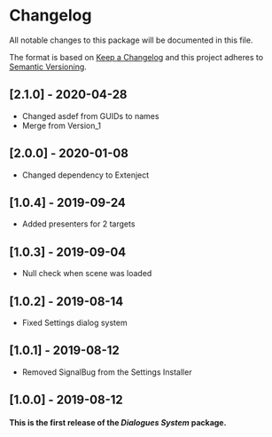 # Changelog
All notable changes to this package will be documented in this file.

The format is based on [Keep a Changelog](http://keepachangelog.com/en/1.0.0/)
and this project adheres to [Semantic Versioning](http://semver.org/spec/v2.0.0.html).

## [2.1.0] - 2020-04-28
- Changed asdef from GUIDs to names
- Merge from Version_1

## [2.0.0] - 2020-01-08
- Changed dependency to Extenject

## [1.0.4] - 2019-09-24
- Added presenters for 2 targets

## [1.0.3] - 2019-09-04
- Null check when scene was loaded

## [1.0.2] - 2019-08-14
- Fixed Settings dialog system

## [1.0.1] - 2019-08-12
- Removed SignalBug from the Settings Installer

## [1.0.0] - 2019-08-12
#### This is the first release of the *Dialogues System* package.
